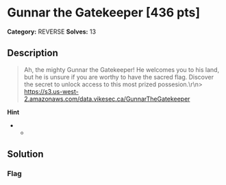 # Gunnar the Gatekeeper [436 pts]

**Category:** REVERSE
**Solves:** 13

## Description
>Ah, the mighty Gunnar the Gatekeeper! He welcomes you to his land, but he is unsure if you are worthy to have the sacred flag. Discover the secret to unlock access to this most prized possesion.\r\n> https://s3.us-west-2.amazonaws.com/data.vikesec.ca/GunnarTheGatekeeper

**Hint**
* -

## Solution

### Flag

